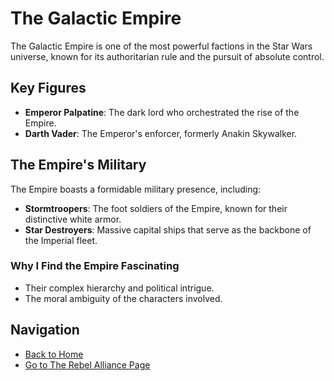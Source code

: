 # The Galactic Empire

The Galactic Empire is one of the most powerful factions in the Star Wars universe, known for its authoritarian rule and the pursuit of absolute control.

## Key Figures
- **Emperor Palpatine**: The dark lord who orchestrated the rise of the Empire.
- **Darth Vader**: The Emperor's enforcer, formerly Anakin Skywalker.

## The Empire's Military
The Empire boasts a formidable military presence, including:
- **Stormtroopers**: The foot soldiers of the Empire, known for their distinctive white armor.
- **Star Destroyers**: Massive capital ships that serve as the backbone of the Imperial fleet.

### Why I Find the Empire Fascinating
- Their complex hierarchy and political intrigue.
- The moral ambiguity of the characters involved.

## Navigation
- [Back to Home](README.md)
- [Go to The Rebel Alliance Page](page2.md)
